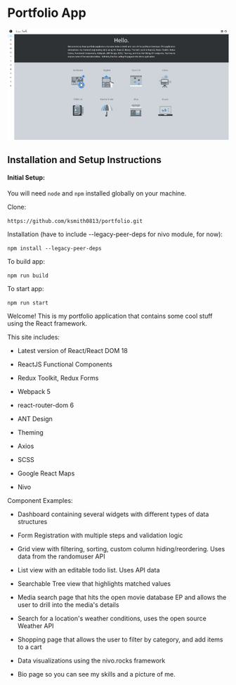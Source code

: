 # Portfolio App

![image](https://github.com/ksmith0813/portfolio/blob/main/public/screenshot.png)

## Installation and Setup Instructions

#### Initial Setup:

You will need `node` and `npm` installed globally on your machine.

Clone:

`https://github.com/ksmith0813/portfolio.git`

Installation (have to include --legacy-peer-deps for nivo module, for now):

`npm install --legacy-peer-deps`

To build app:

`npm run build`

To start app:

`npm run start`

Welcome! This is my portfolio application that contains some cool stuff using the React framework.

This site includes:

- Latest version of React/React DOM 18

- ReactJS Functional Components

- Redux Toolkit, Redux Forms

- Webpack 5

- react-router-dom 6

- ANT Design

- Theming

- Axios

- SCSS

- Google React Maps

- Nivo

Component Examples:

- Dashboard containing several widgets with different types of data structures

- Form Registration with multiple steps and validation logic

- Grid view with filtering, sorting, custom column hiding/reordering. Uses data from the randomuser API

- List view with an editable todo list. Uses API data

- Searchable Tree view that highlights matched values

- Media search page that hits the open movie database EP and allows the user to drill into the media's details

- Search for a location's weather conditions, uses the open source Weather API

- Shopping page that allows the user to filter by category, and add items to a cart

- Data visualizations using the nivo.rocks framework

- Bio page so you can see my skills and a picture of me.
